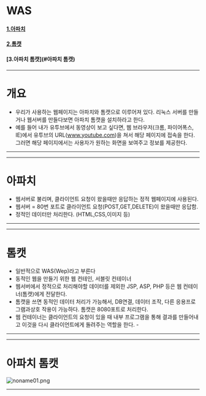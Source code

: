 # WAS

#### [1.아파치](#아파치)<br>
#### [2.톰캣](#톰캣)<br>
#### [3.아파치 톰캣](#아파치 톰캣)<br>

-----------
# 개요 
- 우리가 사용하는 웹페이지는 아파치와 톰캣으로 이루어져 있다. 리눅스 서버를 만들거나 웹서버를 만들다보면 아파치 톰캣을 설치하라고 한다.
- 예를 들어 내가 유투브에서 동영상이 보고 싶다면, 웹 브라우저(크롬, 파이어폭스, IE)에서 유투브의 URL(www.youtube.com)을 쳐서 해당 페이지에 접속을 한다. 그러면 해당 페이지에서는 사용자가 원하는 화면을 보여주고 정보를 제공한다. 
--------

--------
# 아파치
-  웹서버로 불리며, 클라이언트 요청이 왔을때만 응답하는 정적 웹페이지에 사용된다.
-  웹서버 = 80번 포트로 클라이언트 요청(POST,GET,DELETE)이 왔을때만 응답함.
-  정적인 데이터만 처리한다. (HTML,CSS,이미지 등)
--------

-----------
# 톰캣 
- 일반적으로 WAS(Wep)라고 부른다
- 동적인 웹을 만들기 위한 웹 컨테인, 서블릿 컨테이너
- 웹서버에서 정적으로 처리해야할 데이터를 제외한 JSP, ASP, PHP 등은 웹 컨테이너(톰캣)에게 전달한다.
- 톰캣을 쓰면 동적인 데이터 처리가 가능해서, DB연결, 데이터 조작, 다른 응용프로그램과상호 작용이 가능하다. 톰캣은 8080포트로 처리한다.
- 웹 컨테이너는 클라이언트의 요청이 있을 때 내부 프로그램을 통해 결과를 만들어내고 이것을 다시 클라이언트에게 돌려주는 역할을 한다. -
--------

-----------
# 아파치 톰캣 
![noname01.png](https://i.postimg.cc/65sJVP8T/noname01.png)

--------


